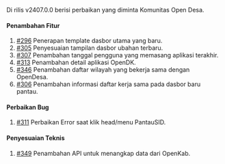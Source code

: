 Di rilis v2407.0.0 berisi perbaikan yang diminta Komunitas Open Desa.

#### Penambahan Fitur

1. [#296](https://github.com/OpenSID/pantau/issues/296) Penerapan template dasbor utama yang baru.
2. [#305](https://github.com/OpenSID/pantau/issues/305) Penyesuaian tampilan dasbor ubahan terbaru.
3. [#307](https://github.com/OpenSID/pantau/issues/307) Penambahan tanggal pengguna yang memasang aplikasi terakhir.
4. [#313](https://github.com/OpenSID/pantau/issues/313) Penambahan detail aplikasi OpenDK.
5. [#346](https://github.com/OpenSID/pantau/issues/346) Penambahan daftar wilayah yang bekerja sama dengan OpenDesa.
6. [#306](https://github.com/OpenSID/pantau/issues/306) Penambahan informasi daftar kerja sama pada dasbor baru pantau.

#### Perbaikan Bug

1. [#311](https://github.com/OpenSID/pantau/issues/311) Perbaikan Error saat klik head/menu PantauSID.


#### Penyesuaian Teknis

1. [#349](https://github.com/OpenSID/pantau/issues/349) Penambahan API untuk menangkap data dari OpenKab.

